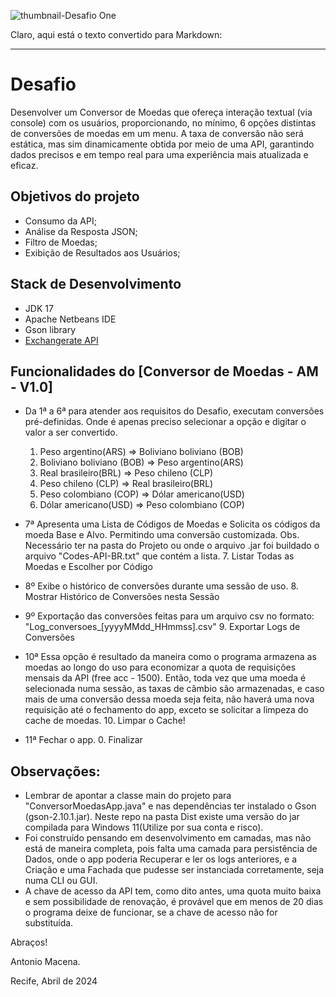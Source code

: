 ![thumbnail-Desafio One](https://i.imgur.com/p89udMN.jpeg)


Claro, aqui está o texto convertido para Markdown:

---

# Desafio

Desenvolver um Conversor de Moedas que ofereça interação textual (via console) com os usuários, proporcionando, no mínimo, 6 opções distintas de conversões de moedas em um menu. A taxa de conversão não será estática, mas sim dinamicamente obtida por meio de uma API, garantindo dados precisos e em tempo real para uma experiência mais atualizada e eficaz.

## Objetivos do projeto

- Consumo da API;
- Análise da Resposta JSON;
- Filtro de Moedas;
- Exibição de Resultados aos Usuários;

## Stack de Desenvolvimento

- JDK 17
- Apache Netbeans IDE
- Gson library
- [Exchangerate API](https://www.exchangerate-api.com/)

## Funcionalidades do [Conversor de Moedas - AM - V1.0]

- Da 1ª a 6ª para atender aos requisitos do Desafio, executam conversões pré-definidas. Onde é apenas preciso selecionar a opção e digitar o valor a ser convertido.
    1. Peso argentino(ARS) => Boliviano boliviano (BOB)
    2. Boliviano boliviano (BOB) => Peso argentino(ARS)
    3. Real brasileiro(BRL) => Peso chileno (CLP)
    4. Peso chileno (CLP) => Real brasileiro(BRL)
    5. Peso colombiano (COP) => Dólar americano(USD)
    6. Dólar americano(USD) => Peso colombiano (COP)

- 7ª Apresenta uma Lista de Códigos de Moedas e Solicita os códigos da moeda Base e Alvo. Permitindo uma conversão customizada. Obs. Necessário ter na pasta do Projeto ou onde o arquivo .jar foi buildado o arquivo "Codes-API-BR.txt" que contém a lista.
     7. Listar Todas as Moedas e Escolher por Código

- 8º Exibe o histórico de conversões durante uma sessão de uso.
     8. Mostrar Histórico de Conversões nesta Sessão

- 9º Exportação das conversões feitas para um arquivo csv no formato: "Log_conversoes_[yyyyMMdd_HHmmss].csv"
     9. Exportar Logs de Conversões

- 10ª Essa opção é resultado da maneira como o programa armazena as moedas ao longo do uso para economizar a quota de requisições mensais da API (free acc - 1500). Então, toda vez que uma moeda é selecionada numa sessão, as taxas de câmbio são armazenadas, e caso mais de uma conversão dessa moeda seja feita, não haverá uma nova requisição até o fechamento do app, exceto se solicitar a limpeza do cache de moedas.
    10. Limpar o Cache!
    
- 11ª Fechar o app.
     0. Finalizar

## Observações:

- Lembrar de apontar a classe main do projeto para "ConversorMoedasApp.java" e nas dependências ter instalado o Gson (gson-2.10.1.jar). Neste repo na pasta Dist existe uma versão do jar compilada para Windows 11(Utilize por sua conta e risco). 
- Foi construído pensando em desenvolvimento em camadas, mas não está de maneira completa, pois falta uma camada para persistência de Dados, onde o app poderia Recuperar e ler os logs anteriores, e a Criação e uma Fachada que pudesse ser instanciada corretamente, seja numa CLI ou GUI.
- A chave de acesso da API tem, como dito antes, uma quota muito baixa e sem possibilidade de renovação, é provável que em menos de 20 dias o programa deixe de funcionar, se a chave de acesso não for substituída.

Abraços!

Antonio Macena.

Recife, Abril de 2024